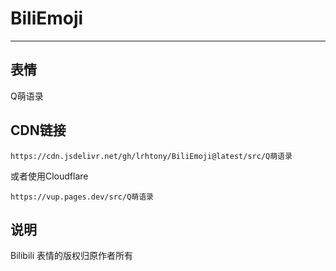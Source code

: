 # BiliEmoji
---
## 表情
Q萌语录
## CDN链接
```
https://cdn.jsdelivr.net/gh/lrhtony/BiliEmoji@latest/src/Q萌语录
```
或者使用Cloudflare
```
https://vup.pages.dev/src/Q萌语录
```
## 说明
Bilibili 表情的版权归原作者所有
